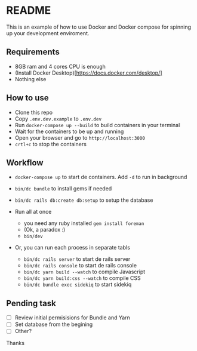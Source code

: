 # README

This is an example of how to use Docker and Docker compose for spinning up your development enviroment.

## Requirements
- 8GB ram and 4 cores CPU is enough
- (Install Docker Desktop)[https://docs.docker.com/desktop/]
- Nothing else

## How to use
- Clone this repo
- Copy `.env.dev.example` to `.env.dev`
- Run `docker-compose up --build` to build containers in your terminal
- Wait for the containers to be up and running
- Open your browser and go to `http://localhost:3000`
- `crtl+c` to stop the containers

## Workflow
- `docker-compose up` to start de containers. Add `-d` to run in background
- `bin/dc bundle`  to install gems if needed
- `bin/dc rails db:create db:setup` to setup the database

- Run all at once
  - you need any ruby installed `gem install foreman`
  - (Ok, a paradox :) 
  - `bin/dev`

- Or, you can run each process in separate tabls
  - `bin/dc rails server` to start de rails server
  - `bin/dc rails console` to start de rails console
  - `bin/dc yarn build --watch` to compile Javascript
  - `bin/dc yarn build:css --watch` to compile CSS
  - `bin/dc bundle exec sidekiq` to start sidekiq 


## Pending task
- [ ] Review initial permisisions for Bundle and Yarn
- [ ] Set database from the begining 
- [ ] Other?

Thanks

